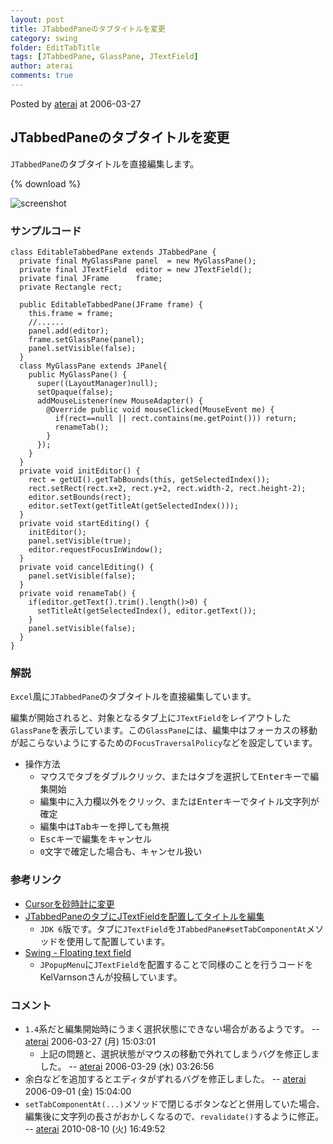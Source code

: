 ```yaml
---
layout: post
title: JTabbedPaneのタブタイトルを変更
category: swing
folder: EditTabTitle
tags: [JTabbedPane, GlassPane, JTextField]
author: aterai
comments: true
---
```


Posted by [aterai](http://terai.xrea.jp/aterai.html) at 2006-03-27

## JTabbedPaneのタブタイトルを変更
`JTabbedPane`のタブタイトルを直接編集します。

{% download %}

![screenshot](https://lh5.googleusercontent.com/_9Z4BYR88imo/TQTMGR-jIQI/AAAAAAAAAYo/g3tGLp5zrdY/s800/EditTabTitle.png)

### サンプルコード
<pre class="prettyprint"><code>class EditableTabbedPane extends JTabbedPane {
  private final MyGlassPane panel  = new MyGlassPane();
  private final JTextField  editor = new JTextField();
  private final JFrame      frame;
  private Rectangle rect;

  public EditableTabbedPane(JFrame frame) {
    this.frame = frame;
    //......
    panel.add(editor);
    frame.setGlassPane(panel);
    panel.setVisible(false);
  }
  class MyGlassPane extends JPanel{
    public MyGlassPane() {
      super((LayoutManager)null);
      setOpaque(false);
      addMouseListener(new MouseAdapter() {
        @Override public void mouseClicked(MouseEvent me) {
          if(rect==null || rect.contains(me.getPoint())) return;
          renameTab();
        }
      });
    }
  }
  private void initEditor() {
    rect = getUI().getTabBounds(this, getSelectedIndex());
    rect.setRect(rect.x+2, rect.y+2, rect.width-2, rect.height-2);
    editor.setBounds(rect);
    editor.setText(getTitleAt(getSelectedIndex()));
  }
  private void startEditing() {
    initEditor();
    panel.setVisible(true);
    editor.requestFocusInWindow();
  }
  private void cancelEditing() {
    panel.setVisible(false);
  }
  private void renameTab() {
    if(editor.getText().trim().length()&gt;0) {
      setTitleAt(getSelectedIndex(), editor.getText());
    }
    panel.setVisible(false);
  }
}
</code></pre>

### 解説
`Excel`風に`JTabbedPane`のタブタイトルを直接編集しています。

編集が開始されると、対象となるタブ上に`JTextField`をレイアウトした`GlassPane`を表示しています。この`GlassPane`には、編集中はフォーカスの移動が起こらないようにするための`FocusTraversalPolicy`などを設定しています。

- 操作方法
    - マウスでタブをダブルクリック、またはタブを選択して<kbd>Enter</kbd>キーで編集開始
    - 編集中に入力欄以外をクリック、または<kbd>Enter</kbd>キーでタイトル文字列が確定
    - 編集中は<kbd>Tab</kbd>キーを押しても無視
    - <kbd>Esc</kbd>キーで編集をキャンセル
    - `0`文字で確定した場合も、キャンセル扱い

<!-- dummy comment line for breaking list -->

### 参考リンク
- [Cursorを砂時計に変更](http://terai.xrea.jp/Swing/WaitCursor.html)
- [JTabbedPaneのタブにJTextFieldを配置してタイトルを編集](http://terai.xrea.jp/Swing/TabTitleEditor.html)
    - `JDK 6`版です。タブに`JTextField`を`JTabbedPane#setTabComponentAt`メソッドを使用して配置しています。
- [Swing - Floating text field](https://forums.oracle.com/thread/1359811)
    - `JPopupMenu`に`JTextField`を配置することで同様のことを行うコードをKelVarnsonさんが投稿しています。

<!-- dummy comment line for breaking list -->

### コメント
- `1.4`系だと編集開始時にうまく選択状態にできない場合があるようです。 -- [aterai](http://terai.xrea.jp/aterai.html) 2006-03-27 (月) 15:03:01
    - 上記の問題と、選択状態がマウスの移動で外れてしまうバグを修正しました。 -- [aterai](http://terai.xrea.jp/aterai.html) 2006-03-29 (水) 03:26:56
- 余白などを追加するとエディタがずれるバグを修正しました。 -- [aterai](http://terai.xrea.jp/aterai.html) 2006-09-01 (金) 15:04:00
- `setTabComponentAt(...)`メソッドで閉じるボタンなどと併用していた場合、編集後に文字列の長さがおかしくなるので、`revalidate()`するように修正。 -- [aterai](http://terai.xrea.jp/aterai.html) 2010-08-10 (火) 16:49:52

<!-- dummy comment line for breaking list -->

